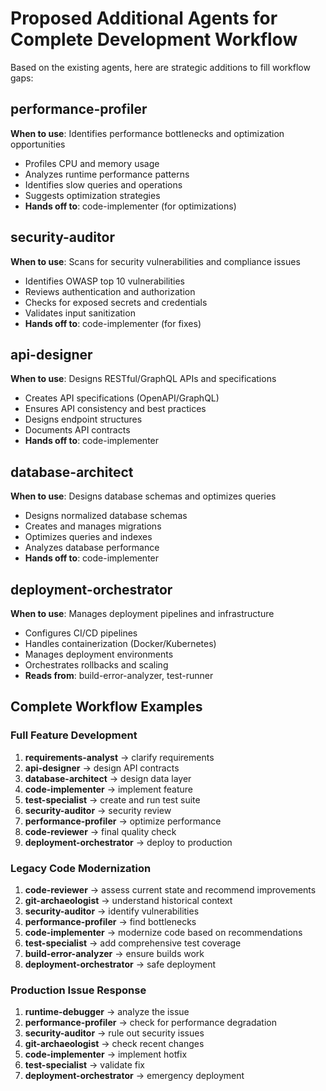 # Proposed Additional Agents for Complete Development Workflow

Based on the existing agents, here are strategic additions to fill workflow gaps:

## **performance-profiler**
**When to use**: Identifies performance bottlenecks and optimization opportunities
- Profiles CPU and memory usage
- Analyzes runtime performance patterns
- Identifies slow queries and operations
- Suggests optimization strategies
- **Hands off to**: code-implementer (for optimizations)

## **security-auditor**
**When to use**: Scans for security vulnerabilities and compliance issues
- Identifies OWASP top 10 vulnerabilities
- Reviews authentication and authorization
- Checks for exposed secrets and credentials
- Validates input sanitization
- **Hands off to**: code-implementer (for fixes)

## **api-designer**
**When to use**: Designs RESTful/GraphQL APIs and specifications
- Creates API specifications (OpenAPI/GraphQL)
- Ensures API consistency and best practices
- Designs endpoint structures
- Documents API contracts
- **Hands off to**: code-implementer

## **database-architect**
**When to use**: Designs database schemas and optimizes queries
- Designs normalized database schemas
- Creates and manages migrations
- Optimizes queries and indexes
- Analyzes database performance
- **Hands off to**: code-implementer


## **deployment-orchestrator**
**When to use**: Manages deployment pipelines and infrastructure
- Configures CI/CD pipelines
- Handles containerization (Docker/Kubernetes)
- Manages deployment environments
- Orchestrates rollbacks and scaling
- **Reads from**: build-error-analyzer, test-runner


## Complete Workflow Examples

### Full Feature Development
1. **requirements-analyst** → clarify requirements
2. **api-designer** → design API contracts
3. **database-architect** → design data layer
4. **code-implementer** → implement feature
5. **test-specialist** → create and run test suite
6. **security-auditor** → security review
7. **performance-profiler** → optimize performance
8. **code-reviewer** → final quality check
9. **deployment-orchestrator** → deploy to production

### Legacy Code Modernization
1. **code-reviewer** → assess current state and recommend improvements
2. **git-archaeologist** → understand historical context
3. **security-auditor** → identify vulnerabilities
4. **performance-profiler** → find bottlenecks
5. **code-implementer** → modernize code based on recommendations
6. **test-specialist** → add comprehensive test coverage
7. **build-error-analyzer** → ensure builds work
8. **deployment-orchestrator** → safe deployment

### Production Issue Response
1. **runtime-debugger** → analyze the issue
2. **performance-profiler** → check for performance degradation
3. **security-auditor** → rule out security issues
4. **git-archaeologist** → check recent changes
5. **code-implementer** → implement hotfix
6. **test-specialist** → validate fix
7. **deployment-orchestrator** → emergency deployment

